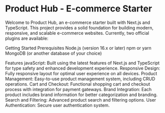 # Product Hub - E-commerce Starter

Welcome to Product Hub, an e-commerce starter built with Next.js and TypeScript. This project provides a solid foundation for building modern, responsive, and scalable e-commerce websites.
Currently, two official plugins are available:

Getting Started
Prerequisites
Node.js (version 16.x or later)
npm or yarn
MongoDB (or another database of your choice)

Features
javaScript: Built using the latest features of Next.js and TypeScript for type safety and enhanced development experience.
Responsive Design: Fully responsive layout for optimal user experience on all devices.
Product Management: Easy-to-use product management system, including CRUD operations.
Cart and Checkout: Functional shopping cart and checkout process with integration for payment gateways.
Brand Integration: Each product includes brand information for better categorization and branding.
Search and Filtering: Advanced product search and filtering options.
User Authentication: Secure user authentication system.

